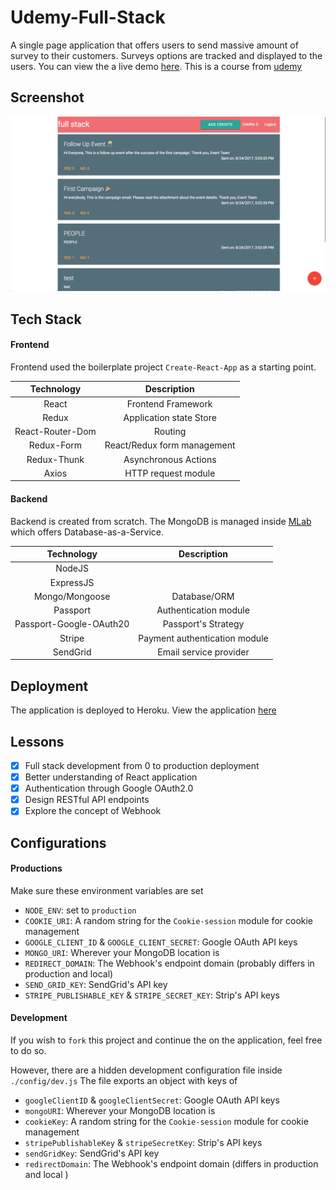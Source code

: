 # Udemy-Full-Stack

A single page application that offers users to send massive amount of survey to their customers. Surveys options are tracked and displayed to the users.
You can view the a live demo [here](https://ancient-ocean-31474.herokuapp.com). This is a course from [udemy](https://www.udemy.com/node-with-react-fullstack-web-development)

## Screenshot
![screenshot](assets/Dashboard.png)

## Tech Stack
#### Frontend
Frontend used the boilerplate project `Create-React-App` as a starting point.

|    Technology    |         Description         |
|:----------------:|:---------------------------:|
|       React      |      Frontend Framework     |
|       Redux      |   Application state Store   |
| React-Router-Dom |           Routing           |
|    Redux-Form    | React/Redux form management |
|    Redux-Thunk   |     Asynchronous Actions    |
|       Axios      |     HTTP request module     |

#### Backend
Backend is created from scratch.
The MongoDB is managed inside [MLab](https://mlab.com/welcome) which offers Database-as-a-Service.

|        Technology       |          Description          |
|:-----------------------:|:-----------------------------:|
|          NodeJS         |                               |
|        ExpressJS        |                               |
|      Mongo/Mongoose     |          Database/ORM         |
|         Passport        |     Authentication module     |
| Passport-Google-OAuth20 |      Passport's Strategy      |
|          Stripe         | Payment authentication module |
|         SendGrid        |     Email service provider    |

## Deployment
The application is deployed to Heroku. View the application [here](https://ancient-ocean-31474.herokuapp.com)

## Lessons
- [x] Full stack development from 0 to production deployment
- [x] Better understanding of React application
- [x] Authentication through Google OAuth2.0
- [x] Design RESTful API endpoints
- [x] Explore the concept of Webhook

## Configurations

#### Productions
Make sure these environment variables are set
* `NODE_ENV`: set to `production`
* `COOKIE_URI`: A random string for the `Cookie-session` module for cookie management
* `GOOGLE_CLIENT_ID` & `GOOGLE_CLIENT_SECRET`: Google OAuth API keys
* `MONGO_URI`: Wherever your MongoDB location is
* `REDIRECT_DOMAIN`: The Webhook's endpoint domain (probably differs in production and local)
* `SEND_GRID_KEY`: SendGrid's API key
* `STRIPE_PUBLISHABLE_KEY` & `STRIPE_SECRET_KEY`: Strip's API keys

#### Development
If you wish to `fork` this project and continue the on the application, feel free to do so.

However, there are a hidden  development configuration file inside `./config/dev.js` The file exports an object with keys of
* `googleClientID` & `googleClientSecret`: Google OAuth API keys
* `mongoURI`: Wherever your MongoDB location is
* `cookieKey`: A random string for the `Cookie-session` module for cookie management
* `stripePublishableKey` & `stripeSecretKey`: Strip's API keys
* `sendGridKey`: SendGrid's API key
* `redirectDomain`: The Webhook's endpoint domain (differs in production and local )
